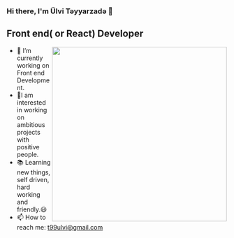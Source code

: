 
 ### Hi there, I'm Ülvi Təyyarzadə 👋
  ## Front end( or React) Developer
<div >

 <img width="400" align="right" src="https://media0.giphy.com/media/qgQUggAC3Pfv687qPC/giphy.gif"/> 

- 🔭 I’m currently working on Front end Development.
- 🌟I am interested in working on ambitious projects with positive people.       
- 📚 Learning new things, self driven, hard working and friendly.😃
- 📫 How to reach me: t99ulvi@gmail.com 

</div>



